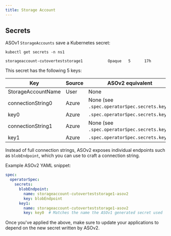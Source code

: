 ```yaml
---
title: Storage Account
---
```

## Secrets

ASOv1 `StorageAccounts` save a Kubernetes secret:

```
kubectl get secrets -n ns1

storageaccount-cutoverteststorage1           Opaque   5      17h
```

This secret has the following 5 keys:

| Key                | Source | ASOv2 equivalent                              |
|--------------------|--------|-----------------------------------------------|
| StorageAccountName | User   | None                                          |
| connectionString0  | Azure  | None (see `.spec.operatorSpec.secrets.key1`)  |
| key0               | Azure  | `.spec.operatorSpec.secrets.key1`             |
| connectionString1  | Azure  | None (see `.spec.operatorSpec.secrets.key2`)  |
| key1               | Azure  | `.spec.operatorSpec.secrets.key2`             |

Instead of full connection strings, ASOv2 exposes individual endpoints such as `blobEndpoint`, which you can use to 
craft a connection string.

Example ASOv2 YAML snippet:
```yaml
spec:
  operatorSpec:
    secrets:
      blobEndpoint:
        name: storageaccount-cutoverteststorage1-asov2
        key: blobEndpoint
      key1:
        name: storageaccount-cutoverteststorage1-asov2
        key: key0  # Matches the name the ASOv1 generated secret used
```

Once you've applied the above, make sure to update your applications to depend on the new secret
written by ASOv2.
